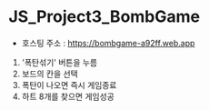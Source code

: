 # JS_Project3_BombGame
+ 호스팅 주소 : https://bombgame-a92ff.web.app

1. '폭탄섞기' 버튼을 누름
2. 보드의 칸을 선택
3. 폭탄이 나오면 즉시 게임종료
4. 하트 8개를 찾으면 게임성공
